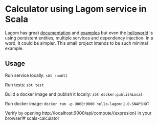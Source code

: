 # Calculator using Lagom service in Scala

Lagom has great [documentation](https://www.lagomframework.com/documentation/)
and [examples](https://www.lagomframework.com/documentation/1.3.x/scala/LagomExamples.html) but even the
[helloworld](https://www.lagomframework.com/documentation/1.3.x/scala/IntroGetStarted.html) is using persistent
entities, multiple services and dependency injection. In a word, it could be simpler. This small project intends to be
such minimal example.

## Usage

Run service locally:
`sbt runAll`

Run tests:
`sbt test`

Build a docker image and publish it locally:
`sbt docker:publishLocal`

Run docker image:
`docker run -p 9000:9000 hello-lagom:1.0-SNAPSHOT`

Verify by opening http://localhost:9000/api/compute/{expresion} in your browser!# scala-calculator
